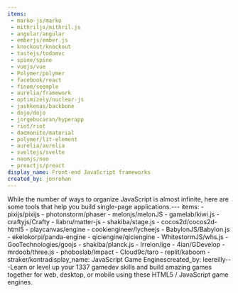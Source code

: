 ```yaml
---
items:
 - marko-js/marko
 - mithriljs/mithril.js
 - angular/angular
 - emberjs/ember.js
 - knockout/knockout
 - tastejs/todomvc
 - spine/spine
 - vuejs/vue
 - Polymer/polymer
 - facebook/react
 - finom/seemple
 - aurelia/framework
 - optimizely/nuclear-js
 - jashkenas/backbone
 - dojo/dojo
 - jorgebucaran/hyperapp
 - riot/riot
 - daemonite/material
 - polymer/lit-element
 - aurelia/aurelia
 - sveltejs/svelte
 - neomjs/neo
 - preactjs/preact
display_name: Front-end JavaScript frameworks
created_by: jonrohan
---
```

While the number of ways to organize JavaScript is almost infinite, here are some tools that help you build single-page applications.---
items: - pixijs/pixijs - photonstorm/phaser - melonjs/melonJS - gamelab/kiwi.js - craftyjs/Crafty - liabru/matter-js - shakiba/stage.js - cocos2d/cocos2d-html5 - playcanvas/engine - cookiengineer/lycheejs - BabylonJS/Babylon.js - ekelokorpi/panda-engine - qiciengine/qiciengine - WhitestormJS/whs.js - GooTechnologies/goojs - shakiba/planck.js - Irrelon/ige - 4ian/GDevelop - mrdoob/three.js - phoboslab/Impact - Cloud9c/taro - replit/kaboom - straker/kontradisplay_name: JavaScript Game Enginescreated_by: leereilly---Learn or level up your 1337 gamedev skills and build amazing games together for web, desktop, or mobile using these HTML5 / JavaScript game engines.